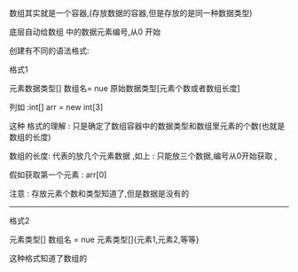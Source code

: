 数组其实就是一个容器,(存放数据的容器,但是存放的是同一种数据类型)

底层自动给数组 中的数据元素编号,从0 开始

创建有不同的语法格式:

格式1 

元素数据类型[]  数组名= nue 原始数据类型[元素个数或者数组长度]

列如 :int[]  arr  = new   int[3]

这种 格式的理解 : 只是确定了数组容器中的数据类型和数组里元素的个数(也就是数组的长度)

数组的长度: 代表的放几个元素数据 ,如上 : 只能放三个数据,编号从0开始获取 ,

假如获取第一个元素 : arr[0]

注意  :  存放元素个数和类型知道了,但是数据是没有的 

----

格式2 

元素类型[]   数组名  = nue  元素类型[]{元素1,元素2,等等}

这种格式知道了数组的